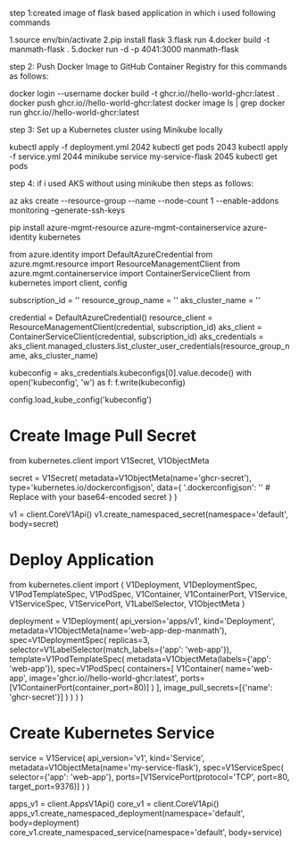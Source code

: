 
step 1:created image of flask based application in which i used following commands

1.source env/bin/activate
2.pip install flask
3.flask run
4.docker build -t manmath-flask .
5.docker run -d -p 4041:3000 manmath-flask

step 2: Push Docker Image to GitHub Container Registry for this commands as follows:

docker login --username <your-github-username>
docker build -t ghcr.io/<your-github-username>/hello-world-ghcr:latest .
docker push ghcr.io/<your-github-username>/hello-world-ghcr:latest
docker image ls | grep <your-github-username>
docker run ghcr.io/<your-github-username>/hello-world-ghcr:latest


step 3: Set up a Kubernetes cluster using Minikube locally


 kubectl apply -f deployment.yml
 2042  kubectl get pods
 2043  kubectl apply -f service.yml
 2044  minikube service my-service-flask
 2045  kubectl get pods


 step 4: if i used AKS without using minikube then steps as follows:


az aks create --resource-group <resource-group-name> --name <aks-cluster-name> --node-count 1 --enable-addons monitoring –generate-ssh-keys

pip install azure-mgmt-resource azure-mgmt-containerservice azure-identity kubernetes

from azure.identity import DefaultAzureCredential
from azure.mgmt.resource import ResourceManagementClient
from azure.mgmt.containerservice import ContainerServiceClient
from kubernetes import client, config
 
subscription_id = '<your-subscription-id>'
resource_group_name = '<resource-group-name>'
aks_cluster_name = '<aks-cluster-name>'
 
credential = DefaultAzureCredential()
resource_client = ResourceManagementClient(credential, subscription_id)
aks_client = ContainerServiceClient(credential, subscription_id)
aks_credentials = aks_client.managed_clusters.list_cluster_user_credentials(resource_group_name, aks_cluster_name)
 
kubeconfig = aks_credentials.kubeconfigs[0].value.decode()
with open('kubeconfig', 'w') as f:
    f.write(kubeconfig)
 
config.load_kube_config('kubeconfig')
 
# Create Image Pull Secret
from kubernetes.client import V1Secret, V1ObjectMeta
 
secret = V1Secret(
    metadata=V1ObjectMeta(name='ghcr-secret'),
    type='kubernetes.io/dockerconfigjson',
    data={
        '.dockerconfigjson': '<base64-encoded-docker-config>'  # Replace with your base64-encoded secret
    }
)
 
v1 = client.CoreV1Api()
v1.create_namespaced_secret(namespace='default', body=secret)
 
# Deploy Application
from kubernetes.client import (
    V1Deployment, V1DeploymentSpec, V1PodTemplateSpec, V1PodSpec,
    V1Container, V1ContainerPort, V1Service, V1ServiceSpec, V1ServicePort,
    V1LabelSelector, V1ObjectMeta
)
 
deployment = V1Deployment(
    api_version='apps/v1',
    kind='Deployment',
    metadata=V1ObjectMeta(name='web-app-dep-manmath'),
    spec=V1DeploymentSpec(
        replicas=3,
        selector=V1LabelSelector(match_labels={'app': 'web-app'}),
        template=V1PodTemplateSpec(
            metadata=V1ObjectMeta(labels={'app': 'web-app'}),
            spec=V1PodSpec(
                containers=[
                    V1Container(
                        name='web-app',
                        image='ghcr.io/<your-github-username>/hello-world-ghcr:latest',
                        ports=[V1ContainerPort(container_port=80)]
                    )
                ],
                image_pull_secrets=[{'name': 'ghcr-secret'}]
            )
        )
    )
)
 
# Create Kubernetes Service
service = V1Service(
    api_version='v1',
    kind='Service',
    metadata=V1ObjectMeta(name='my-service-flask'),
    spec=V1ServiceSpec(
        selector={'app': 'web-app'},
        ports=[V1ServicePort(protocol='TCP', port=80, target_port=9376)]
    )
)
 
apps_v1 = client.AppsV1Api()
core_v1 = client.CoreV1Api()
apps_v1.create_namespaced_deployment(namespace='default', body=deployment)
core_v1.create_namespaced_service(namespace='default', body=service)
 
